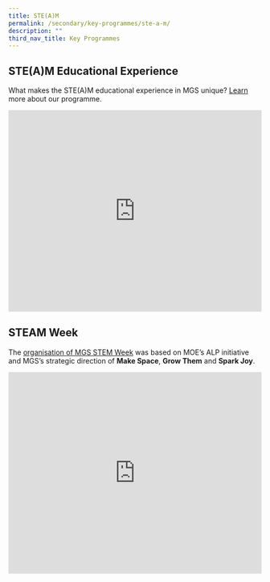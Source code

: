 ```yaml
---
title: STE(A)M
permalink: /secondary/key-programmes/ste-a-m/
description: ""
third_nav_title: Key Programmes
---
```

## STE(A)M Educational Experience

What makes the STE(A)M educational experience in MGS unique? [Learn](https://drive.google.com/file/d/1WowH9K6KwuTRfcteVucpLinCU3zIMwEl/view?usp=drive_open) more about our programme.

<div style="width:100%; height:400px">
  <iframe class="ive_eobj_center" allowfullscreen="" frameborder="0" title="MGS Heritage Video" src="https://www.youtube.com/embed/usfMR23wbE0" height="100%" width="100%">
  </iframe>
</div>


## STEAM Week 

The [organisation of MGS STEM Week](https://drive.google.com/file/d/1IEVrZxpZXXveSXX5XxhgBP2zeIaneRpj/view) was based on MOE’s ALP initiative and MGS’s strategic direction of **Make Space**, **Grow Them** and **Spark Joy**.

<div style="width:100%; height:400px">
  <iframe class="ive_eobj_center" allowfullscreen="" frameborder="0" title="MGS Heritage Video" src="https://www.youtube.com/embed/7KLOPyL4PVI" height="100%" width="100%">
  </iframe>
</div>